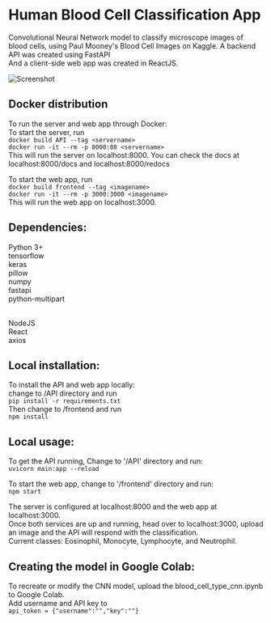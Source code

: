 # Human Blood Cell Classification App

Convolutional Neural Network model to classify microscope images of blood cells, using Paul Mooney's Blood Cell Images on Kaggle.
A backend API was created using FastAPI<br>
And a client-side web app was created in ReactJS.

![Screenshot](https://i.imgur.com/zUkCZl2.png)

Docker distribution
--
To run the server and web app through Docker: <br>
To start the server, run <br>
`docker build API --tag <servername>`<br>
`docker run -it --rm -p 8000:80 <servername>`<br>
This will run the server on localhost:8000. You can check the docs at localhost:8000/docs and localhost:8000/redocs

To start the web app, run<br>
`docker build frontend --tag <imagename>`<br>
`docker run -it --rm -p 3000:3000 <imagename>`<br>
This will run the web app on localhost:3000.<br>

Dependencies:
--
Python 3+
<br>
tensorflow
<br>keras
<br>pillow
<br>numpy
<br>fastapi
<br>python-multipart


<br>NodeJS
<br>React
<br>axios

Local installation:
--
To install the API and web app locally:<br>
change to /API directory and run <br>
`pip install -r requirements.txt` <br>
Then change to /frontend and run <br>
`npm install`

Local usage:
--
To get the API running, Change to '/API' directory and run:<br>
`uvicorn main:app --reload`

To start the web app, change to '/frontend' directory and run:<br>
`npm start`<br>

The server is configured at localhost:8000 and the web app at localhost:3000. <br>
Once both services are up and running, head over to localhost:3000, upload an image and the API will respond with the classification. <br>
Current classes:
Eosinophil, Monocyte, Lymphocyte, and Neutrophil.

Creating the model in Google Colab:
--
To recreate or modify the CNN model, upload the blood_cell_type_cnn.ipynb to Google Colab.<br>
Add username and API key to<br>
`api_token = {"username":"","key":""}`

